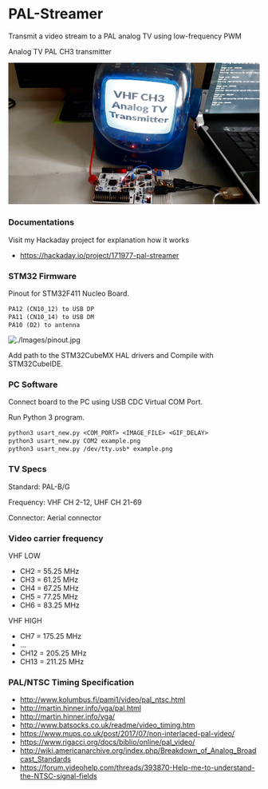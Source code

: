 # PAL-Streamer

Transmit a video stream to a PAL analog TV using low-frequency PWM

Analog TV PAL CH3 transmitter

![./Images/img1.png](./Images/img1.png)

### Documentations

Visit my Hackaday project for explanation how it works

- https://hackaday.io/project/171977-pal-streamer

### STM32 Firmware

Pinout for STM32F411 Nucleo Board.

	PA12 (CN10_12) to USB DP
	PA11 (CN10_14) to USB DM
	PA10 (D2) to antenna

![./Images/pinout.jpg](./Images/pinout.jpg)

Add path to the STM32CubeMX HAL drivers and Compile with STM32CubeIDE.


### PC Software

Connect board to the PC using USB CDC Virtual COM Port.

Run Python 3 program.

	python3 usart_new.py <COM_PORT> <IMAGE_FILE> <GIF_DELAY>
	python3 usart_new.py COM2 example.png
	python3 usart_new.py /dev/tty.usb* example.png

### TV Specs

Standard: PAL-B/G

Frequency: VHF CH 2-12, UHF CH 21-69

Connector: Aerial connector

### Video carrier frequency

VHF LOW

- CH2 = 55.25 MHz
- CH3 = 61.25 MHz
- CH4 = 67.25 MHz
- CH5 = 77.25 MHz
- CH6 = 83.25 MHz

VHF HIGH

- CH7 = 175.25 MHz
- ...
- CH12 = 205.25 MHz
- CH13 = 211.25 MHz

### PAL/NTSC Timing Specification

- http://www.kolumbus.fi/pami1/video/pal_ntsc.html
- http://martin.hinner.info/vga/pal.html
- http://martin.hinner.info/vga/
- http://www.batsocks.co.uk/readme/video_timing.htm
- https://www.mups.co.uk/post/2017/07/non-interlaced-pal-video/
- https://www.rigacci.org/docs/biblio/online/pal_video/
- http://wiki.americanarchive.org/index.php/Breakdown_of_Analog_Broadcast_Standards
- https://forum.videohelp.com/threads/393870-Help-me-to-understand-the-NTSC-signal-fields
